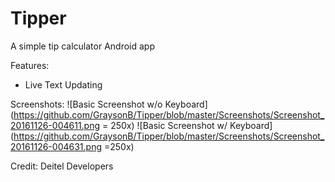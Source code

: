 # Tipper
A simple tip calculator Android app

Features:
* Live Text Updating

Screenshots:
![Basic Screenshot w/o Keyboard](https://github.com/GraysonB/Tipper/blob/master/Screenshots/Screenshot_20161126-004611.png = 250x)
![Basic Screenshot w/ Keyboard](https://github.com/GraysonB/Tipper/blob/master/Screenshots/Screenshot_20161126-004631.png =250x)

Credit: Deitel Developers
